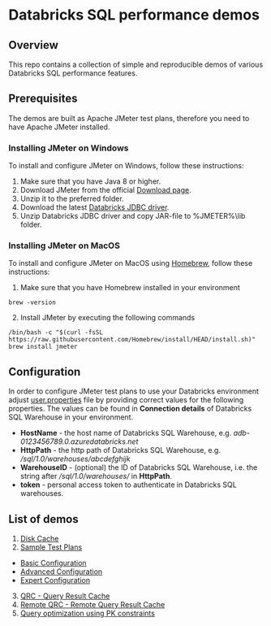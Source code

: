 # Databricks SQL performance demos

## Overview
This repo contains a collection of simple and reproducible demos of various Databricks SQL performance features.

## Prerequisites
The demos are built as Apache JMeter test plans, therefore you need to have Apache JMeter installed.

### Installing JMeter on Windows
To install and configure JMeter on Windows, follow these instructions:
1. Make sure that you have Java 8 or higher.
2. Download JMeter from the official [Download page](https://jmeter.apache.org/download_jmeter.cgi).
3. Unzip it to the preferred folder.
4. Download the latest [Databricks JDBC driver](https://www.databricks.com/spark/jdbc-drivers-download).
5. Unzip Databricks JDBC driver and copy JAR-file to %JMETER%\lib folder.

### Installing JMeter on MacOS
To install and configure JMeter on MacOS using [Homebrew](https://brew.sh/), follow these instructions:
1. Make sure that you have Homebrew installed in your environment
```shell
brew -version
```
2. Install JMeter by executing the following commands
```shell
/bin/bash -c "$(curl -fsSL https://raw.githubusercontent.com/Homebrew/install/HEAD/install.sh)"
brew install jmeter
```

## Configuration
In order to configure JMeter test plans to use your Databricks environment adjust [user.properties](user.properties) file by providing correct values for the following properties. The values can be found in **Connection details** of Databricks SQL Warehouse in your environment.
- **HostName** - the host name of Databricks SQL Warehouse, e.g. _adb-0123456789.0.azuredatabricks.net_
- **HttpPath** - the http path of Databricks SQL Warehouse, e.g. _/sql/1.0/warehouses/abcdefghijk_
- **WarehouseID** - (optional) the ID of Databricks SQL Warehouse, i.e. the string after _/sql/1.0/warehouses/_ in **HttpPath**.
- **token** - personal access token to authenticate in Databricks SQL warehouses.


## List of demos
1. [Disk Cache](1.%20Disk%20Cache/)
2. [Sample Test Plans](2.%20Sample%20Test%20Plans/)
- [Basic Configuration](2.%20Sample%20Test%20Plans/Basic%20Configuration/)
- [Advanced Configuration](2.%20Sample%20Test%20Plans/Advanced%20Configuration/)
- [Expert Configuration](2.%20Sample%20Test%20Plans/Expert%20Configuration/)
3. [QRC - Query Result Cache](3.%20QRC/)
4. [Remote QRC - Remote Query Result Cache](4.%20Remote%20QRC/)
5. [Query optimization using PK constraints](5.%20Query%20optimization%20using%20PK/)

